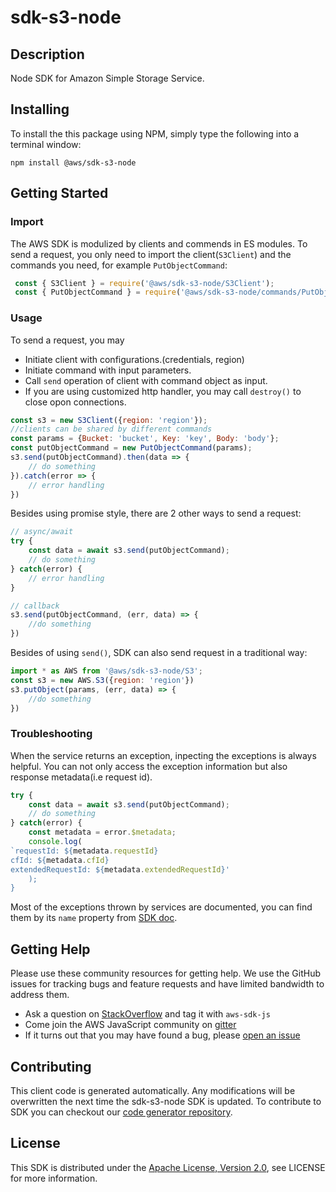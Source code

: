 # sdk-s3-node

## Description

Node SDK for Amazon Simple Storage Service. 

## Installing

To install the this package using NPM, simply type the following into a terminal window: 

```
npm install @aws/sdk-s3-node
```

## Getting Started

### Import

The AWS SDK is modulized by clients and commends in ES modules. To send a request, you only need to import the client(`S3Client`) and the commands you need, for example `PutObjectCommand`:

```javascript
 const { S3Client } = require('@aws/sdk-s3-node/S3Client');
 const { PutObjectCommand } = require('@aws/sdk-s3-node/commands/PutObjectCommand')
```

### Usage

To send a request, you may 

* Initiate client with configurations.(credentials, region)
* Initiate command with input parameters.
* Call `send` operation of client with command object as input.
* If you are using customized http handler, you may call `destroy()` to close opon connections. 

```javascript
const s3 = new S3Client({region: 'region'});
//clients can be shared by different commands
const params = {Bucket: 'bucket', Key: 'key', Body: 'body'};
const putObjectCommand = new PutObjectCommand(params);
s3.send(putObjectCommand).then(data => {
    // do something
}).catch(error => {
    // error handling
})
```
Besides using promise style, there are 2 other ways to send a request:

```javascript
// async/await 
try {
    const data = await s3.send(putObjectCommand);
    // do something
} catch(error) {
    // error handling
}
```

```javascript
// callback
s3.send(putObjectCommand, (err, data) => {
    //do something
})
```

Besides of using `send()`, SDK can also send request in a traditional way:

```javascript
import * as AWS from '@aws/sdk-s3-node/S3';
const s3 = new AWS.S3({region: 'region'})
s3.putObject(params, (err, data) => {
    //do something
})
```

### Troubleshooting 

When the service returns an exception, inpecting the exceptions is always helpful. You can not only access the exception information but also response metadata(i.e request id).

```javascript
try {
    const data = await s3.send(putObjectCommand);
    // do something
} catch(error) {
    const metadata = error.$metadata;
    console.log(
`requestId: ${metadata.requestId}
cfId: ${metadata.cfId}
extendedRequestId: ${metadata.extendedRequestId}'
    );
}
```
Most of the exceptions thrown by services are documented, you can find them by its `name` property from [SDK doc](https://docs.aws.amazon.com/AWSJavaScriptSDK/latest/).


## Getting Help

Please use these community resources for getting help. We use the GitHub issues for tracking bugs and feature requests and have limited bandwidth to address them.

 * Ask a question on [StackOverflow](https://stackoverflow.com/) and tag it with `aws-sdk-js`
 * Come join the AWS JavaScript community on [gitter](https://gitter.im/aws/aws-sdk-js?source=orgpage)
 * If it turns out that you may have found a bug, please [open an issue](https://github.com/aws/aws-sdk-js/issues/new)

## Contributing

This client code is generated automatically. Any modifications will be overwritten the next time the sdk-s3-node SDK is updated. To contribute to SDK you can checkout our [code generator repository](todo).

## License

This SDK is distributed under the
[Apache License, Version 2.0](http://www.apache.org/licenses/LICENSE-2.0),
see LICENSE for more information.
